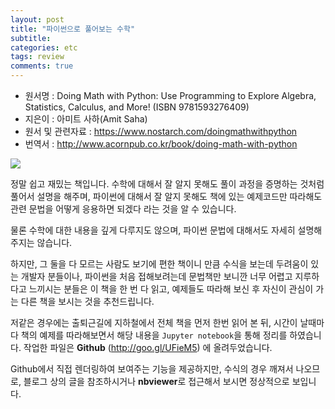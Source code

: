 ```yaml
---
layout: post
title: "파이썬으로 풀어보는 수학"
subtitle:  
categories: etc
tags: review
comments: true
---
```


- 원서명 : Doing Math with Python: Use Programming to Explore Algebra, Statistics, Calculus, and More! (ISBN 9781593276409)
- 지은이 : 아미트 사하(Amit Saha)
- 원서 및 관련자료 : <https://www.nostarch.com/doingmathwithpython>
- 번역서 : <http://www.acornpub.co.kr/book/doing-math-with-python>

![](https://github.com/DevStarSJ/Study/blob/master/Blog/Review/Books/image/DoingMathWithPython.cover.jpg?raw=true)

정말 쉽고 재밌는 책입니다.
수학에 대해서 잘 알지 못해도 풀이 과정을 증명하는 것처럼 풀어서 설명을 해주며,
파이썬에 대해서 잘 알지 못해도 책에 있는 예제코드만 따라해도 관련 문법을 어떻게 응용하면 되겠다 라는 것을 알 수 있습니다.

물론 수학에 대한 내용을 깊게 다루지도 않으며, 파이썬 문법에 대해서도 자세히 설명해주지는 않습니다.

하지만, 그 둘을 다 모르는 사람도 보기에 편한 책이니 만큼 수식을 보는데 두려움이 있는 개발자 분들이나,
파이썬을 처음 접해보려는데 문법책만 보니깐 너무 어렵고 지루하다고 느끼시는 분들은 이 책을 한 번 다 읽고, 예제들도 따라해 보신 후
자신이 관심이 가는 다른 책을 보시는 것을 추천드립니다.

저같은 경우에는 출퇴근길에 지하철에서 전체 책을 먼저 한번 읽어 본 뒤,
시간이 날때마다 책의 예제를 따라해보면서 해당 내용을 `Jupyter notebook`을 통해 정리를 하였습니다.
작업한 파일은 **Github** (<http://goo.gl/UFieM5>) 에 올려두었습니다.

Github에서 직접 렌더링하여 보여주는 기능을 제공하지만, 수식의 경우 깨져서 나오므로,
블로그 상의 글을 참조하시거나 **nbviewer**로 접근해서 보시면 정상적으로 보입니다.